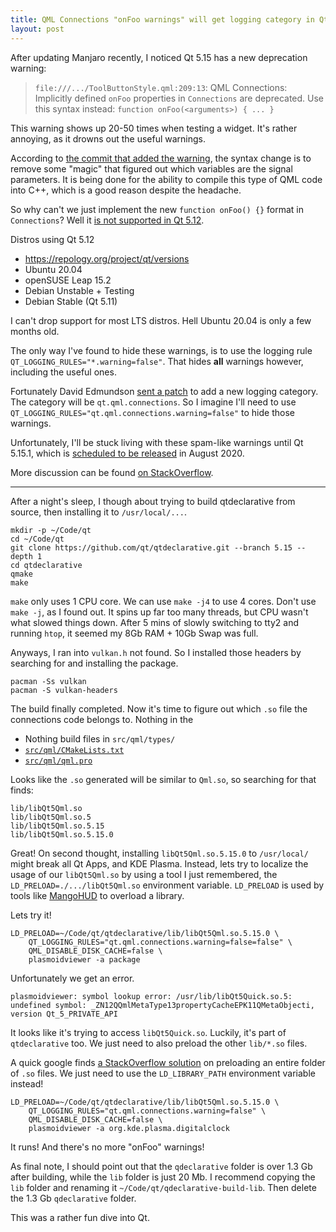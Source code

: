 ```yaml
---
title: QML Connections "onFoo warnings" will get logging category in Qt 5.15.1
layout: post
---
```


After updating Manjaro recently, I noticed Qt 5.15 has a new deprecation warning:

> `file:///.../ToolButtonStyle.qml:209:13`:
> QML Connections:
> Implicitly defined `onFoo` properties in `Connections` are deprecated.
> Use this syntax instead: `function onFoo(<arguments>) { ... }`

This warning shows up 20-50 times when testing a widget. It's rather annoying, as it drowns out the useful warnings.

According to [the commit that added the warning](https://github.com/qt/qtdeclarative/commit/efe0bec9468d75b768d1e26d2a8b440ade5ba632), the syntax change is to remove some "magic" that figured out which variables are the signal parameters. It is being done for the ability to compile this type of QML code into C++, which is a good reason despite the headache.

So why can't we just implement the new `function onFoo() {}` format in `Connections`? Well it [is not supported in Qt 5.12](https://github.com/qt/qtdeclarative/commit/a2eef6b511988b2435c4e39b6b5551e857ce7775).

Distros using Qt 5.12

* <https://repology.org/project/qt/versions>
* Ubuntu 20.04
* openSUSE Leap 15.2
* Debian Unstable + Testing
* Debian Stable (Qt 5.11)

I can't drop support for most LTS distros. Hell Ubuntu 20.04 is only a few months old.

The only way I've found to hide these warnings, is to use the logging rule `QT_LOGGING_RULES="*.warning=false"`. That hides **all** warnings however, including the useful ones.

Fortunately David Edmundson [sent a patch](https://codereview.qt-project.org/c/qt/qtdeclarative/+/293011) to add a new logging category. The category will be `qt.qml.connections`. So I imagine I'll need to use `QT_LOGGING_RULES="qt.qml.connections.warning=false"` to hide those warnings.

Unfortunately, I'll be stuck living with these spam-like warnings until Qt 5.15.1, which is [scheduled to be released](https://wiki.qt.io/Qt_5.15_Release) in August 2020.

More discussion can be found [on StackOverflow](https://stackoverflow.com/questions/62297192/qml-connections-implicitly-defined-onfoo-properties-in-connections-are-deprecat).

----

After a night's sleep, I though about trying to build qtdeclarative from source, then installing it to `/usr/local/...`.

```
mkdir -p ~/Code/qt
cd ~/Code/qt
git clone https://github.com/qt/qtdeclarative.git --branch 5.15 --depth 1
cd qtdeclarative
qmake
make
```

`make` only uses 1 CPU core. We can use `make -j4` to use 4 cores. Don't use `make -j`, as I found out. It spins up far too many threads, but CPU wasn't what slowed things down. After 5 mins of slowly switching to tty2 and running `htop`, it seemed my 8Gb RAM + 10Gb Swap was full.

Anyways, I ran into `vulkan.h` not found. So I installed those headers by searching for and installing the package.

```
pacman -Ss vulkan
pacman -S vulkan-headers
```

The build finally completed. Now it's time to figure out which `.so` file the connections code belongs to. Nothing in the 

* Nothing build files in `src/qml/types/`
* [`src/qml/CMakeLists.txt`](https://github.com/qt/qtdeclarative/blob/dev/src/qml/CMakeLists.txt)
* [`src/qml/qml.pro`](https://github.com/qt/qtdeclarative/blob/dev/src/qml/qml.pro)

Looks like the `.so` generated will be similar to `Qml.so`, so searching for that finds:

```
lib/libQt5Qml.so
lib/libQt5Qml.so.5
lib/libQt5Qml.so.5.15
lib/libQt5Qml.so.5.15.0
```

Great! On second thought, installing `libQt5Qml.so.5.15.0` to `/usr/local/` might break all Qt Apps, and KDE Plasma. Instead, lets try to localize the usage of our `libQt5Qml.so` by using a tool I just remembered, the `LD_PRELOAD=./.../libQt5Qml.so` environment variable. `LD_PRELOAD` is used by tools like [MangoHUD](https://github.com/flightlessmango/MangoHud) to overload a library.

Lets try it!

```
LD_PRELOAD=~/Code/qt/qtdeclarative/lib/libQt5Qml.so.5.15.0 \
    QT_LOGGING_RULES="qt.qml.connections.warning=false=false" \
    QML_DISABLE_DISK_CACHE=false \
    plasmoidviewer -a package
```

Unfortunately we get an error.

```
plasmoidviewer: symbol lookup error: /usr/lib/libQt5Quick.so.5: undefined symbol: _ZN12QQmlMetaType13propertyCacheEPK11QMetaObjecti, version Qt_5_PRIVATE_API
```

It looks like it's trying to access `libQt5Quick.so`. Luckily, it's part of `qtdeclarative` too. We just need to also preload the other `lib/*.so` files.

A quick google finds [a StackOverflow solution](https://stackoverflow.com/questions/13820171/ld-library-path-not-working-while-ld-preload-works-fine) on preloading an entire folder of `.so` files. We just need to use the `LD_LIBRARY_PATH` environment variable instead!

```
LD_PRELOAD=~/Code/qt/qtdeclarative/lib/libQt5Qml.so.5.15.0 \
    QT_LOGGING_RULES="qt.qml.connections.warning=false" \
    QML_DISABLE_DISK_CACHE=false \
    plasmoidviewer -a org.kde.plasma.digitalclock
```

It runs! And there's no more "onFoo" warnings!

As final note, I should point out that the `qdeclarative` folder is over 1.3 Gb after building, while the `lib` folder is just 20 Mb. I recommend copying the `lib` folder and renaming it `~/Code/qt/qdeclarative-build-lib`. Then delete the 1.3 Gb `qdeclarative` folder.

This was a rather fun dive into Qt.
